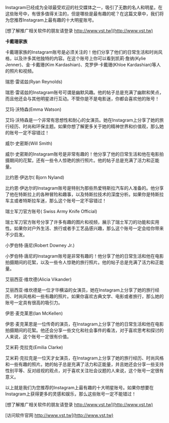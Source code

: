 Instagram已经成为全球最受欢迎的社交媒体之一，吸引了无数的名人和明星。在这些账号中，有很多值得关注的，但是哪些是最有趣的呢？在这篇文章中，我们将为您推荐Instagram上最有趣的十大明星账号。

[想了解推广相关软件的朋友请登录 http://www.vst.tw](http://www.vst.tw)

**卡戴珊家族**

卡戴珊家族的Instagram账号是必须关注的！他们分享了他们的日常生活和时尚风格，以及许多其他独特的内容。在这个账号上你可以看到凯莉·詹纳(Kylie Jenner)、金·卡戴珊(Kim Kardashian)、克罗伊·卡戴珊(Khloe Kardashian)等人的照片和视频。

瑞恩·雷诺兹(Ryan Reynolds)

瑞恩·雷诺兹的Instagram账号可谓是幽默风趣。他的帖子总是充满了幽默和笑点，而且他还会与其他明星进行互动。不管你是不是电影迷，你都会喜欢他的账号！

艾玛·沃特森(Emma Watson)

艾玛·沃特森是一个非常有思想性和耐心的女演员。她在Instagram上分享了她的旅行经历、时尚和环保主题。如果你想了解更多关于她的精神世界和价值观，那么她的账号一定不容错过！

威尔·史密斯(Will Smith)

威尔·史密斯的Instagram账号是非常有趣的！他分享了他的日常生活和他在电影拍摄期间的花絮，还有一些令人惊艳的旅行照片。他的帖子总是充满了活力和正能量。

比约恩·伊达尔( Bjorn Nyland)

比约恩·伊达尔的Instagram账号是特别为那些热爱特斯拉汽车的人准备的。他分享了他在特斯拉上的各种冒险和趣事，以及特斯拉技术的深度分析。如果你是特斯拉车主或者特斯拉车迷，那么这个账号一定不容错过！

瑞士军刀官方账号( Swiss Army Knife Official)

瑞士军刀官方账号分享了许多有趣的图片和视频，展示了瑞士军刀的功能和实用性。如果你对户外生活、旅行或者手工艺品感兴趣，那么这个账号一定会给你带来不少启发。

小罗伯特·唐尼(Robert Downey Jr.)

小罗伯特·唐尼的Instagram账号是非常有趣的！他分享了他的日常生活和他在电影拍摄期间的花絮，以及一些令人惊艳的旅行照片。他的帖子总是充满了活力和正能量。

艾丽西亚·维坎德(Alicia Vikander)

艾丽西亚·维坎德是一位才华横溢的女演员，她在Instagram上分享了她的旅行经历、时尚风格和一些有趣的照片。如果你喜欢古典文学、电影或者旅行，那么她的账号一定具有很高的吸引力。

伊恩·麦克莱恩(Ian McKellen)

伊恩·麦克莱恩是一位传奇的演员，在Instagram上分享了他的日常生活和他在电影拍摄期间的花絮。他还会分享一些文化和社会事件的看法，对于喜欢思考和探讨的人来说，这个账号一定很有价值。

艾米莉·克拉克(Emilia Clarke)

艾米莉·克拉克是一位天才女演员，在Instagram上分享了她的旅行经历、时尚风格和一些有趣的照片。她的帖子总是充满了活力和正能量，并且她还会分享一些支持性别平等、反对歧视的观点，对于喜欢关注社会议题的人来说，这个账号一定很有意义。

以上就是我们为您推荐的Instagram上最有趣的十大明星账号。如果你想要在Instagram上获得更多的灵感和娱乐，那么这些账号一定不能错过！

[想了解推广相关软件的朋友请登录 http://www.vst.tw](http://www.vst.tw)


[访问软件官网 http://www.vst.tw](http://www.vst.tw)
